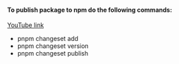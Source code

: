 #### To publish package to npm do the following commands:

[YouTube link](https://www.youtube.com/watch?v=puQYAhpfpkA&ab_channel=newline)

- pnpm changeset add
- pnpm changeset version
- pnpm changeset publish
